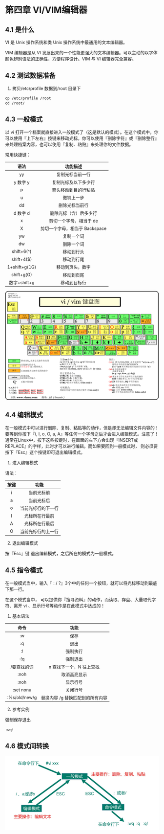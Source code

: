 # 第四章 VI/VIM编辑器

## 4.1 是什么

VI 是 Unix 操作系统和类 Unix 操作系统中最通用的文本编辑器。

VIM 编辑器是从 VI 发展出来的一个性能更强大的文本编辑器。可以主动的以字体颜色辨别语法的正确性，方便程序设计。VIM 与 VI 编辑器完全兼容。

## 4.2 测试数据准备

1. 拷贝/etc/profile 数据到/root 目录下

```shell
cp /etc/profile /root
cd /root/
```

## 4.3 一般模式

以 vi 打开一个档案就直接进入一般模式了（这是默认的模式）。在这个模式中，你可以使用『上下左右』按键来移动光标，你可以使用『删除字符』或『删除整行』来处理档案内容，也可以使用『复制、粘贴』来处理你的文件数据。

常用快捷键：

|      语法       |         功能描述         |
|:-------------:|:--------------------:|
|      yy       |       复制光标当前一行       |
|    y 数字 y     |      复制光标及以下多少行      |
|       p       |      箭头移动到目的行粘贴      |
|       u       |        撤销上一步         |
|      dd       |       删除光标当前行        |
|    d 数字 d     |     删除光标（含）后多少行      |
|       x       |    剪切一个字母，相当于 de     |
|       X       | 剪切一个字母，相当于 Backspace |
|      yw       |        复制一个词         |
|      dw       |        删除一个词         |
|  shift+6(^)   |        移动到行头         |
|  shift+4($)   |        移动到行尾         |
| 1+shift+g(1G) |       移动到页头，数字       |
|  shift+g(G)   |        移动到页尾         |
|  数字+shift+g   |        移动到目标行        |

![img.png](picture/img.png)

## 4.4 编辑模式

在一般模式中可以进行删除、复制、粘贴等的动作，但是却无法编辑文件内容的！要等到你按下『i, I, o, O, a, A』等任何一个字母之后才会进入编辑模式。注意了！通常在Linux中，按下这些按键时，在画面的左下方会出现『INSERT或REPLACE』的字样，此时才可以进行编辑。而如果要回到一般模式时， 则必须要按下『Esc』这个按键即可退出编辑模式。

1. 进入编辑模式

语法：

| 按键  |    功能     |
|:---:|:---------:|
|  i  |   当前光标前   |
|  a  |   当前光标后   |
|  o  | 当前光标行的下一行 |
|  I  |  光标所在行最前  |
|  A  |  光标所在行最后  |
|  O  | 当前光标行的上一行 |

2. 退出编辑模式

按『Esc』键 退出编辑模式，之后所在的模式为一般模式。

## 4.5 指令模式

在一般模式当中，输入『 : / ?』3个中的任何一个按钮，就可以将光标移动到最底下那一行。

在这个模式当中， 可以提供你『搜寻资料』的动作，而读取、存盘、大量取代字符、离开 vi 、显示行号等动作是在此模式中达成的！

1. 基本语法

|      命令       |         功能         |
|:-------------:|:------------------:|
|      :w       |         保存         |
|      :q       |         退出         |
|      :!       |        强制执行        |
|      :!q      |        强制退出        |
|    /要查找的词     |   n 查找下一个，N 往上查找   |
|     :noh      |       取消高亮显示       |
|     :noh      |        显示行号        |
|   :set nonu   |        关闭行号        |
| :%s/old/new/g | 替换内容 /g 替换匹配到的所有内容 |

2. 参考实例

强制保存退出

`:wq!`

## 4.6 模式间转换

![img_1.png](picture/img_1.png)